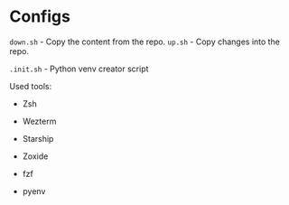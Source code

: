 # Configs

`down.sh` - Copy the content from the repo.
`up.sh` - Copy changes into the repo.

`.init.sh` - Python venv creator script


Used tools:
- Zsh
- Wezterm
- Starship

- Zoxide
- fzf
- pyenv

